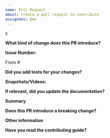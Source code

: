 ```yaml
---
name: Pull Request
about: Create a pull request to contribute
assignees: @me
---
```


<!--
This section can be deleted after reading.

We employ the following branching strategy to simplify the development process and to ensure that only stable code is pushed to the `main` branch:

- `master`: Where the stable production ready code lies. Only security related bugs.
- `development`: For unstable code: New features and bug fixes.

-->

<!--
Thanks for submitting a pull request! Please provide enough information so that others can review your pull request.
-->s

**What kind of change does this PR introduce?**

<!-- E.g. a bugfix, feature, refactoring, etc… -->

**Issue Number:**

Fixes #<!--Add related issue number here.-->

**Did you add tests for your changes?**

<!--Yes or No. Note: Add unit tests or automation tests for your code.-->

**Snapshots/Videos:**

<!--Add snapshots or videos wherever possible.-->

**If relevant, did you update the documentation?**

<!--Yes or No.-->

**Summary**

<!-- Explain the **motivation** for making this change. What existing problem does the pull request solve? -->
<!-- Try to link to an open issue for more information. -->

**Does this PR introduce a breaking change?**

<!-- If this PR introduces a breaking change, please describe the impact and a migration path for existing applications. -->

**Other information**

<!--Add extra information about this PR here-->

**Have you read the contributing guide?**

<!--Yes or No-->
